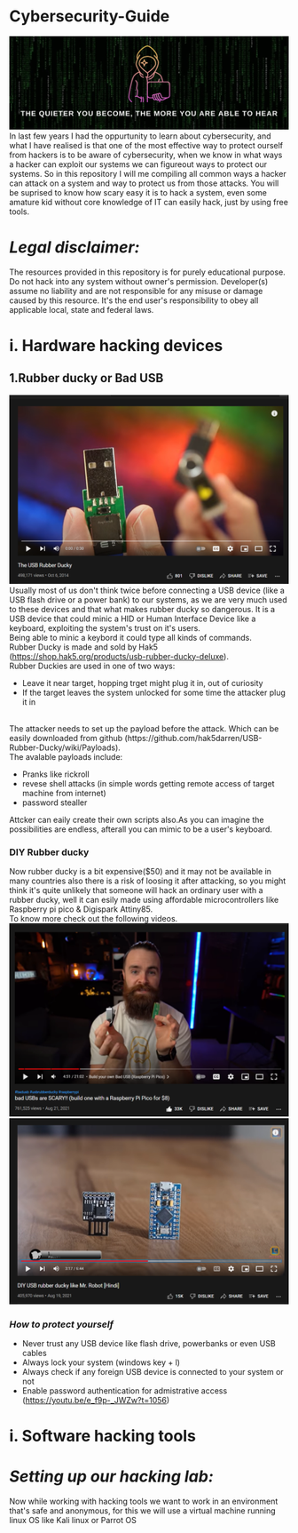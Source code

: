 # Cybersecurity-Guide
![](https://github.com/PratyayMallik1006/Cybersecurity-Guide/blob/main/images/header.png)
In last few years I had the oppurtunity to learn about cybersecurity, and what I have realised is that one of the most effective way to protect ourself from hackers is to be aware of cybersecurity, when we know in what ways a hacker can exploit our systems we can figureout ways to protect our systems. So in this repository I will me compiling all common ways a hacker can attack on a system and way to protect us from those attacks.
You will be suprised to know how scary easy it is to hack a system, even some amature kid without core knowledge of IT can easily hack, just by using free tools.

<h1><i>Legal disclaimer:</i></h1>
The resources provided in this repository is for purely educational purpose. Do not hack into any system without owner's permission. Developer(s) assume no liability and are not responsible for any misuse or damage caused by this resource. It's the end user's responsibility to obey all applicable local, state and federal laws. 

# i. Hardware hacking devices
## 1.Rubber ducky or Bad USB
[![rubber ducky](https://github.com/PratyayMallik1006/Cybersecurity-Guide/blob/main/images/rubber-ducky.PNG)](https://www.youtube.com/watch?v=sbKN8FhGnqg)
Usually most of us don't think twice before connecting a USB device (like a USB flash drive or a power bank) to our systems, as we are very much used to these devices and that what makes rubber ducky so dangerous. It is a USB device that could minic a HID or Human Interface Device like a keyboard, exploiting the system's trust on it's users.
<br>
Being able to minic a keybord it could type all kinds of commands.
<br>
Rubber Ducky is made and sold by Hak5 (https://shop.hak5.org/products/usb-rubber-ducky-deluxe).
<br>
Rubber Duckies are used in one of two ways:
- Leave it near target, hopping trget might plug it in, out of curiosity
- If the target leaves the system unlocked for some time the attacker plug it in
<br>
The attacker needs to set up the payload before the attack. Which can be easily downloaded from github (https://github.com/hak5darren/USB-Rubber-Ducky/wiki/Payloads).
<br>
The avalable payloads include:

- Pranks like rickroll
- revese shell attacks (in simple words getting remote access of target machine from internet)
- password stealler

Attcker can eaily create their own scripts also.As you can imagine the possibilities are endless, afterall you can mimic to be a user's keyboard.

### DIY Rubber ducky
Now rubber ducky is a bit expensive($50) and it may not be available in many countries also there is a risk of loosing it after attacking, so you might think it's quite unlikely that someone will hack an ordinary user with a rubber ducky, well it can esily made using affordable microcontrollers like Raspberry pi pico & Digispark Attiny85. <br>
To know more check out the following videos.
[![pico ducky](https://github.com/PratyayMallik1006/Cybersecurity-Guide/blob/main/images/pico-ducky.PNG)](https://www.youtube.com/watch?v=e_f9p-_JWZw)
[![rubber ducky](https://github.com/PratyayMallik1006/Cybersecurity-Guide/blob/main/images/digispark-ducky.PNG)](https://www.youtube.com/watch?v=YMqh4Q_CXYM)
 ### <i> How to protect yourself </i>
 - Never trust any USB device like flash drive, powerbanks or even USB cables
 - Always lock your system (windows key + l)
 - Always check if any foreign USB device is connected to your system or not
 - Enable password authentication for admistrative access (https://youtu.be/e_f9p-_JWZw?t=1056)
 # i. Software hacking tools
<h1><i>Setting up our hacking lab:</i></h1>
Now while working with hacking tools we want to work in an environment that's safe and anonymous, for this we will use a virtual machine running linux OS like Kali linux or Parrot OS
